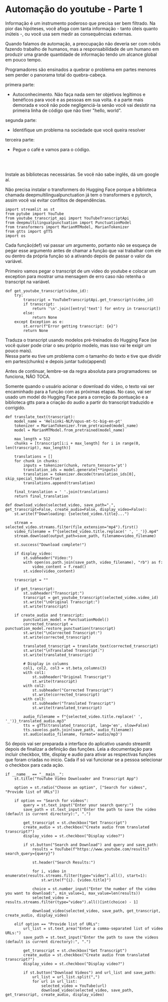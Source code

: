 # Automação do youtube - Parte 1

Informação é um instrumento poderoso que precisa ser bem filtrado. 
Na pior das hipóteses, você afoga com tanta informação - tanto úteis quanto inúteis -,
ou você usa sem medir as consequências externas.  

Quando falamos de automação, a preocupação não deveria ser com robôs fazendo trabalho de humanos,
mas a responsabilidade de um humano em produzir uma grande quantidade de informação tendo um alcance global em pouco tempo.

Programadores são ensinados a quebrar o problema em partes menores sem perder o panorama total do quebra-cabeça.

primera parte:
- Autoconhecimento. Não faça nada sem ter objetivos legítimos e benéficos para você e as pessoas em sua volta.
é a parte mais demorada e você não pode negligenciá-la senão você vai desistir na primeira linha de código que não tiver "hello, world".

segunda parte:
- Identifique um problema na sociedade que você queira resolver


terceira parte:
- Pegue o café e vamos para o código.
<br />
<br />


Instale as bibliotecas necessárias. Se você não sabe inglês, dá um google aí.

Não precisa instalar o transformers do Hugging Face porque a biblioteca chamada deepmultilingualpunctuation
já tem o transformers e pytorch, assim você vai evitar conflitos de dependências.




```
import streamlit as st
from pytube import YouTube
from youtube_transcript_api import YouTubeTranscriptApi
from deepmultilingualpunctuation import PunctuationModel
from transformers import MarianMTModel, MarianTokenizer
from gtts import gTTS
import os
```

Cada função(def) vai passar um argumento, portanto não se esqueça de pegar esse argumento antes de chamar a função 
que vai trabalhar com ele ou dentro da própria função só a ativando depois de passar o valor da variável.

Primeiro vamos pegar o transcript de um video do youtube e colocar um exception para mostrar uma mensagem de erro caso não retenha o transcript na variável.


```
def get_youtube_transcript(video_id):
    try:
        transcript = YouTubeTranscriptApi.get_transcript(video_id)
        if transcript:
            return '\n'.join([entry['text'] for entry in transcript])
        else:
            return None
    except Exception as e:
        st.error(f"Error getting transcript: {e}")
        return None
```

Traduza o transcript usando modelos pré-treinados do Hugging Face (se você quiser pode criar o seu próprio modelo, mas isso vai te exigir um pouco mais).<br />
Nessa parte eu tive um problema com o tamanho do texto e tive que dividir em partes(chunks) e depois juntar tudo(append)

Antes de continuar, lembre-se da regra absoluta para programadores: se funciona, NÂO TOCA.

Somente quando o usuário acionar o download do video, o texto vai ser encaminhado para a função com as próximas etapas.
No caso, vai ser usado um model do Hugging Face para a correção da pontuação e a biblioteca gtts para a criação do audio a partir do transcript traduzido e corrigido.


```
def translate_text(transcript):
    model_name = 'Helsinki-NLP/opus-mt-tc-big-en-pt'
    tokenizer = MarianTokenizer.from_pretrained(model_name)
    model = MarianMTModel.from_pretrained(model_name)

    max_length = 512
    chunks = [transcript[i:i + max_length] for i in range(0, len(transcript), max_length)]

    translations = []
    for chunk in chunks:
        inputs = tokenizer(chunk, return_tensors='pt')
        translation_ids = model.generate(**inputs)
        translation = tokenizer.decode(translation_ids[0], skip_special_tokens=True)
        translations.append(translation)

    final_translation = ' '.join(translations)
    return final_translation
```


```
def download_video(selected_video, save_path=".", get_transcript=False, create_audio=False, display_video=False):
    st.write(f"Downloading: {selected_video.title}...")
    
    stream = selected_video.streams.filter(file_extension="mp4").first()
    video_filename = f"{selected_video.title.replace(' ', '_')}.mp4"
    stream.download(output_path=save_path, filename=video_filename)

    st.success("Download complete!")

    if display_video:
        st.subheader("Video:")
        with open(os.path.join(save_path, video_filename), "rb") as f:
            video_content = f.read()
        st.video(video_content)

    transcript = ""

    if get_transcript:
        st.subheader("Transcript:")
        transcript = get_youtube_transcript(selected_video.video_id)
        st.write("\nOriginal Transcript:")
        st.write(transcript)

    if create_audio and transcript:
        punctuation_model = PunctuationModel()
        corrected_transcript = punctuation_model.restore_punctuation(transcript)
        st.write("\nCorrected Transcript:")
        st.write(corrected_transcript)

        translated_transcript = translate_text(corrected_transcript)
        st.write("\nTranslated Transcript:")
        st.write(translated_transcript)

        # Display in columns
        col1, col2, col3 = st.beta_columns(3)
        with col1:
            st.subheader("Original Transcript")
            st.write(transcript)
        with col2:
            st.subheader("Corrected Transcript")
            st.write(corrected_transcript)
        with col3:
            st.subheader("Translated Transcript")
            st.write(translated_transcript)

        audio_filename = f"{selected_video.title.replace(' ', '_')}_translated_audio.mp3"
        tts = gTTS(translated_transcript, lang='en', slow=False)
        tts.save(os.path.join(save_path, audio_filename))
        st.audio(audio_filename, format='audio/mp3')
```


Só depois vai ser preparada a interface do aplicativo usando streamlit depois de finalizar a definição das funções.
Leia a documentação para incluir checkbox, title, display e audio para ativar as respectivas funções que foram criadas no inicio. 
Cada if só vai funcionar se a pessoa selecionar o checkbox para cada ação.


```
if __name__ == "__main__":
    st.title("YouTube Video Downloader and Transcript App")

    option = st.radio("Choose an option", ["Search for videos", "Provide list of URLs"])

    if option == "Search for videos":
        query = st.text_input("Enter your search query:")
        save_path = st.text_input("Enter the path to save the video (default is current directory):", ".")
        
        get_transcript = st.checkbox("Get Transcript")
        create_audio = st.checkbox("Create audio from translated transcript?")
        display_video = st.checkbox("Display video?")

        if st.button("Search and Download") and query and save_path:
            results = YouTube(f"https://www.youtube.com/results?search_query={query}")

            st.header("Search Results:")
            
            for i, video in enumerate(results.streams.filter(type="video").all(), start=1):
                st.write(f"{i}. {video.title}")

            choice = st.number_input("Enter the number of the video you want to download:", min_value=1, max_value=len(results))
            selected_video = results.streams.filter(type="video").all()[int(choice) - 1]

            download_video(selected_video, save_path, get_transcript, create_audio, display_video)

    elif option == "Provide list of URLs":
        url_list = st.text_area("Enter a comma-separated list of video URLs:")
        save_path = st.text_input("Enter the path to save the videos (default is current directory):", ".")
        
        get_transcript = st.checkbox("Get Transcript")
        create_audio = st.checkbox("Create audio from translated transcript?")
        display_video = st.checkbox("Display video?")

        if st.button("Download Videos") and url_list and save_path:
            url_list = url_list.split(",")
            for url in url_list:
                selected_video = YouTube(url)
                download_video(selected_video, save_path, get_transcript, create_audio, display_video)
```

